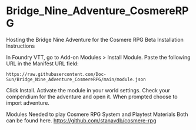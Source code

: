 # Bridge_Nine_Adventure_CosmereRPG
Hosting the Bridge Nine Adventure for the Cosmere RPG Beta
Installation Instructions

In Foundry VTT, go to Add-on Modules > Install Module.
Paste the following URL in the Manifest URL field:
    
    https://raw.githubusercontent.com/Doc-Sun/Bridge_Nine_Adventure_CosmereRPG/main/module.json 

Click Install.
Activate the module in your world settings.
Check your compendium for the adventure and open it.
When prompted choose to import adventure. 

    
Modules Needed to play Cosmere RPG System and Playtest Materials 
Both can be found here.
https://github.com/stanavdb/cosmere-rpg
